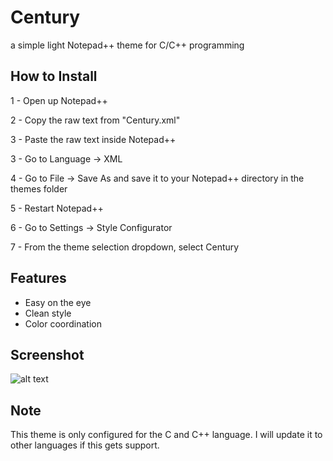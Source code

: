 # Century
a simple light Notepad++ theme for C/C++ programming

## How to Install
1 - Open up Notepad++

2 - Copy the raw text from "Century.xml"

3 - Paste the raw text inside Notepad++

3 - Go to Language -> XML

4 - Go to File -> Save As and save it to your Notepad++ directory in the themes folder

5 - Restart Notepad++

6 - Go to Settings -> Style Configurator

7 - From the theme selection dropdown, select Century

## Features
- Easy on the eye
- Clean style
- Color coordination

## Screenshot
![alt text](https://github.com/bricelavie/Century/blob/master/Century.png)

## Note
This theme is only configured for the C and C++ language. I will update it to other languages if this gets support.
